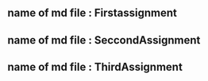## name of md file : Firstassignment



## name of md file : SeccondAssignment




## name of md file : ThirdAssignment

